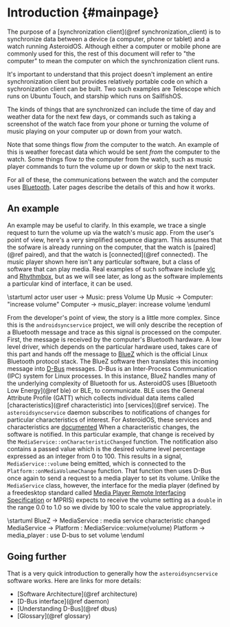 # Introduction {#mainpage} #
The purpose of a [synchronization client](@ref synchronization_client) is to synchronize data between a device (a computer, phone or tablet) and a watch running AsteroidOS. Although either a computer or mobile phone are commonly used for this, the rest of this document will refer to "the computer" to mean the computer on which the synchronization client runs.

It's important to understand that this project doesn't implement an entire synchronization client but provides relatively portable code on which a sychronization client can be built.  Two such examples are Telescope which runs on Ubuntu Touch, and starship which runs on SailfishOS.

The kinds of things that are synchronized can include the time of day and weather data for the next few days, or commands such as taking a screenshot of the watch face from your phone or turning the volume of music playing on your computer up or down from your watch.

Note that some things flow *from* the computer to the watch.  An example of this is weather forecast data which would be sent *from* the computer to the watch.  Some things flow *to* the computer from the watch, such as music player commands to turn the volume up or down or skip to the next track.  

For all of these, the communications between the watch and the computer uses [Bluetooth](https://www.bluetooth.com/learn-about-bluetooth/tech-overview/).  Later pages describe the details of this and how it works. 

## An example

An example may be useful to clarify.  In this example, we trace a single request to turn the volume up via the watch's music app.  From the user's point of view, here's a very simplified sequence diagram.  This assumes that the sofware is already running on the computer, that the watch is [paired](@ref paired), and that the watch is [connected](@ref connected).  The music player shown here isn't any particular software, but a class of software that can play media.  Real examples of such software include [vlc](https://www.videolan.org/) and [Rhythmbox](https://wiki.gnome.org/Apps/Rhythmbox), but as we will see later, as long as the software implements a particular kind of interface, it can be used.

\startuml
actor user
user -> Music: press Volume Up
Music -> Computer: "increase volume"
Computer -> music_player:  increase volume
\enduml

From the developer's point of view, the story is a little more complex.  Since this is the `androidsyncservice` project, we will only describe the reception of a Bluetooth message and trace as this signal is processed on the computer.  First, the message is received by the computer's Bluetooth hardware.  A low level driver, which depends on the particular hardware used, takes care of this part and hands off the message to [BlueZ](http://www.bluez.org/) which is the official Linux Bluetooth protocol stack. 
The BlueZ software then translates this incoming message into [D-Bus](https://www.freedesktop.org/wiki/Software/dbus/) messages.  D-Bus is an Inter-Process Communication (IPC) system for Linux processes.  In this instance, BlueZ handles many of the underlying complexity of Bluetooth for us.  AsteroidOS uses [Bluetooth Low Energy](@ref ble) or BLE, to communicate.  BLE uses the General Attribute Profile (GATT) which collects individual data items called [characteristics](@ref characteristic) into [services](@ref service).  The `asteroidsyncservice` daemon subscribes to notifications of changes for particular characteristics of interest.  For AsteroidOS, these services and characteristics are [documented](https://asteroidos.org/wiki/ble-profiles/) When a characteristic changes, the software is notified.  In this particular example, that change is received by the `MediaService::onCharacteristicChanged` function. The notification also contains a passed value which is the desired volume level percentage expressed as an integer from 0 to 100.  This results in a signal, `MediaService::volume` being emitted, which is connected to the `Platform::onMediaVolumeChange` function.  That function then uses D-Bus once again to send a request to a media player to set its volume.  Unlike the `MediaService` class, however, the interface for the media player (defined by a freedesktop standard called [Media Player Remote Interfacing Specification](https://specifications.freedesktop.org/mpris-spec/latest/) or MPRIS) expects to receive the volume setting as a `double` in the range 0.0 to 1.0 so we divide by 100 to scale the value appropriately.

\startuml
BlueZ -> MediaService : media service characteristic changed
MediaService -> Platform : MediaService::volume(volume)
Platform -> media_player : use D-bus to set volume
\enduml

## Going further
That is a very quick introduction to generally how the `asteroidsyncservice` software works.  Here are links for more details:

- [Software Architecture](@ref architecture)
- [D-Bus interface](@ref daemon)
- [Understanding D-Bus](@ref dbus)
- [Glossary](@ref glossary)
